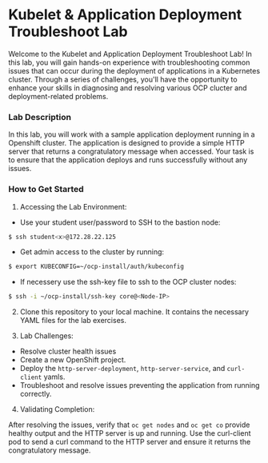 # Kubelet & Application Deployment Troubleshoot Lab
Welcome to the Kubelet and Application Deployment Troubleshoot Lab! In this lab, you will gain hands-on experience with troubleshooting common issues that can occur during the deployment of applications in a Kubernetes cluster. Through a series of challenges, you'll have the opportunity to enhance your skills in diagnosing and resolving various OCP clucter and deployment-related problems.

### Lab Description
In this lab, you will work with a sample application deployment running in a Openshift cluster. The application is designed to provide a simple HTTP server that returns a congratulatory message when accessed. Your task is to ensure that the application deploys and runs successfully without any issues.

### How to Get Started
1. Accessing the Lab Environment:

* Use your student<x> user/password to SSH to the bastion node:
```bash
$ ssh student<x>@172.28.22.125
```

* Get admin access to the cluster by running:
```bash
$ export KUBECONFIG=~/ocp-install/auth/kubeconfig
```
* If necessery use the ssh-key file to ssh to the OCP cluster nodes:
```bash
$ ssh -i ~/ocp-install/ssh-key core@<Node-IP>
```

2. Clone this repository to your local machine. It contains the necessary YAML files for the lab exercises.

3. Lab Challenges:

* Resolve cluster health issues
* Create a new OpenShift project.
* Deploy the `http-server-deployment`, `http-server-service`, and `curl-client` yamls. 
* Troubleshoot and resolve issues preventing the application from running correctly.

4. Validating Completion:

After resolving the issues, verify that `oc get nodes` and `oc get co` provide healthy output and the HTTP server is up and running.
Use the curl-client pod to send a curl command to the HTTP server and ensure it returns the congratulatory message.